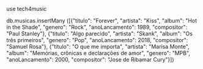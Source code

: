 use tech4music

db.musicas.insertMany ([{"titulo": "Forever", "artista": "Kiss", "album": "Hot in the Shade", "genero": "Rock", "anoLancamento": 1989, "compositor": "Paul Stanley"},
{"titulo": "Algo parecido", "artista": "Skank", "album": "Os três primeiros", "genero": "Pop", "anoLancamento": 2018, "compositor": "Samuel Rosa"},
{"titulo": "O que me importa", "artista": "Marisa Monte", "album": "Memórias, crônicas e declarações de amor", "genero": "MPB", "anoLancamento": 2000, "compositor": "Jose de Ribamar Cury"}])
